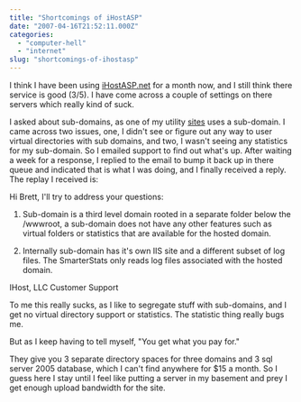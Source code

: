 ```yaml
---
title: "Shortcomings of iHostASP"
date: "2007-04-16T21:52:11.000Z"
categories: 
  - "computer-hell"
  - "internet"
slug: "shortcomings-of-ihostasp"
---
```


I think I have been using [iHostASP.net](http://ihostasp.net) for a month now, and I still think there service is good (3/5). I have come across a couple of settings on there servers which really kind of suck.

I asked about sub-domains, as one of my utility [sites](http://eve.brettski.com) uses a sub-domain. I came across two issues, one, I didn't see or figure out any way to user virtual directories with sub domains, and two, I wasn't seeing any statistics for my sub-domain. So I emailed support to find out what's up. After waiting a week for a response, I replied to the email to bump it back up in there queue and indicated that is what I was doing, and I finally received a reply. The replay I received is:

<clip>

 Hi Brett, I'll try to address your questions:

1) Sub-domain is a third level domain rooted in a separate folder
below the /wwwroot, a sub-domain does not have any other features such
as virtual folders or statistics that are available for the hosted
domain.

2) Internally sub-domain has it's own IIS site and a different subset
of log files. The SmarterStats only reads log files associated with
the hosted domain.

IHost, LLC
Customer Support

</clip>

To me this really sucks, as I like to segregate stuff with sub-domains, and I get no virtual directory support or statistics. The statistic thing really bugs me.

But as I keep having to tell myself, "You get what you pay for."

They give you 3 separate directory spaces for three domains and 3 sql server 2005 database, which I can't find anywhere for $15 a month. So I guess here I stay until I feel like putting a server in my basement and prey I get enough upload bandwidth for the site.
